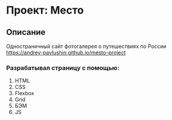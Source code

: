 # Проект: Место

## Описание

Одностраничный сайт фотогалерея о путешествиях по России https://andrey-pavlushin.github.io/mesto-project

### Разрабатывал страницу с помощью:

1. HTML
2. CSS
3. Flexbox
4. Grid
5. БЭМ
6. JS